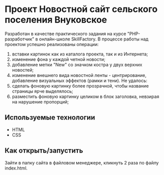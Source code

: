 # Проект Новостной сайт сельского поселения Внуковское

Разработан в качестве практического задания на курсе "PHP-разработчик" в онлайн-школе SkillFactory.
В процессе работы над проектом успешно реализованы операции:
1) вставки картинок как из каталога проекта, так и из Интернета;
2) изменение фона у каждой четной новости;
3) добавление метки "New" со значком костра у двух верхних новостей;
4) изменение внешнего вида новостной ленты - центрирование, добавление визуальных эффектов (рамки и тени).
Не удалось:
1) сделать фоновую картинку более прозрачной, чтобы название страницы ярче выделялось;
2) разместить фоновую картинку целиком в блок заголовка, невзирая на нарушение пропорций;

## Используемые технологии

* HTML
* CSS 

## Как открыть/запустить

Зайти в папку сайта в файловом менеджере, кликнуть 2 раза по файлу index.html.